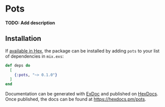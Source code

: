 # Pots

**TODO: Add description**

## Installation

If [available in Hex](https://hex.pm/docs/publish), the package can be installed
by adding `pots` to your list of dependencies in `mix.exs`:

```elixir
def deps do
  [
    {:pots, "~> 0.1.0"}
  ]
end
```

Documentation can be generated with [ExDoc](https://github.com/elixir-lang/ex_doc)
and published on [HexDocs](https://hexdocs.pm). Once published, the docs can
be found at <https://hexdocs.pm/pots>.

